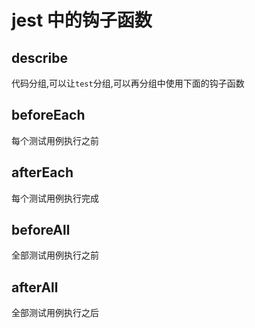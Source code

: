 # jest 中的钩子函数

## describe
代码分组,可以让` test `分组,可以再分组中使用下面的钩子函数

## beforeEach
每个测试用例执行之前

## afterEach
每个测试用例执行完成

## beforeAll
全部测试用例执行之前

## afterAll
全部测试用例执行之后
